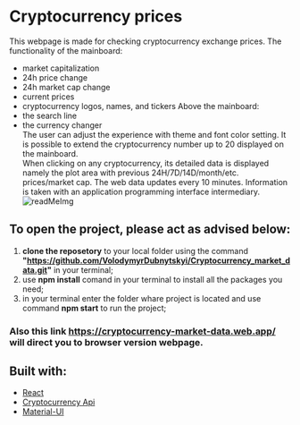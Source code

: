 # Cryptocurrency prices
This webpage is made for checking cryptocurrency exchange prices. 
The functionality of the mainboard:
- market capitalization
- 24h price change
- 24h market cap change
- current prices
- cryptocurrency logos, names, and tickers
Above the mainboard:
- the search line
- the currency changer <br />
The user can adjust the experience with theme and font color setting. It is possible to extend the cryptocurrency number up to 20  displayed on the mainboard. <br />
When clicking on any cryptocurrency, its detailed data is displayed namely the plot area with previous 24H/7D/14D/month/etc. prices/market cap.
The web data updates every 10 minutes. Information is taken with an application programming interface intermediary.
![readMeImg](https://user-images.githubusercontent.com/57453386/114614328-ae6ed200-9ca4-11eb-810d-a4cf7e1f9e38.jpg)

## To open the project, please act as advised below:
1. **clone the reposetory** to your local folder using the command **"https://github.com/VolodymyrDubnytskyi/Cryptocurrency_market_data.git"** in your terminal;
2. use **npm install** comand in your terminal to install all the packages you need;
3. in your terminal enter the folder whare project is located and use command **npm start** to run the project;

### Also this link https://cryptocurrency-market-data.web.app/ will direct you to browser version webpage.

## Built with:
* [React](https://reactjs.org/)
* [Cryptocurrency Api](https://www.coingecko.com/en/api)
* [Material-UI](https://material-ui.com/)